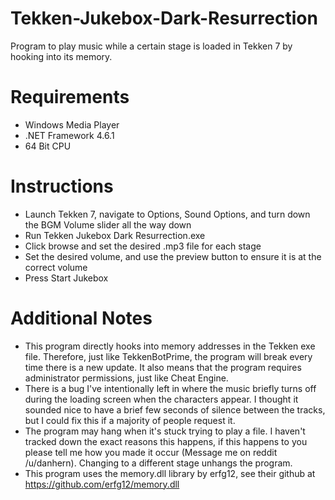 # Tekken-Jukebox-Dark-Resurrection
Program to play music while a certain stage is loaded in Tekken 7 by hooking into its memory.

# Requirements
* Windows Media Player
* .NET Framework 4.6.1
* 64 Bit CPU

# Instructions
* Launch Tekken 7, navigate to Options, Sound Options, and turn down the BGM Volume slider all the way down
* Run Tekken Jukebox Dark Resurrection.exe
* Click browse and set the desired .mp3 file for each stage
* Set the desired volume, and use the preview button to ensure it is at the correct volume
* Press Start Jukebox

# Additional Notes 
* This program directly hooks into memory addresses in the Tekken exe file. Therefore, just like TekkenBotPrime, the program will break every time there is a new update. It also means that the program requires administrator permissions, just like Cheat Engine.
* There is a bug I've intentionally left in where the music briefly turns off during the loading screen when the characters appear. I thought it sounded nice to have a brief few seconds of silence between the tracks, but I could fix this if a majority of people request it.
* The program may hang when it's stuck trying to play a file. I haven't tracked down the exact reasons this happens, if this happens to you please tell me how you made it occur (Message me on reddit /u/danhern). Changing to a different stage unhangs the program.
* This program uses the memory.dll library by erfg12, see their github at https://github.com/erfg12/memory.dll 


